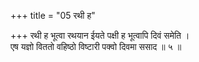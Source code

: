 +++
title = "05 रथी ह"

+++
रथी ह भूत्वा रथयान ईयते पक्षी ह भूत्वापि दिवं समेति ।  
एष यज्ञो विततो वहिष्ठो विष्टारी पक्वो दिवमा ससाद ॥ ५ ॥